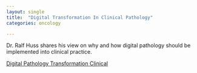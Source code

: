 ```yaml
---
layout: single
title:  "Digital Transformation In Clinical Pathology"
categories: oncology

---
```

Dr. Ralf Huss shares his view on why and how digital pathology should be implemented into clinical practice.
 
[Digital Pathology Transformation Clinical](https://podcasts.apple.com/us/podcast/digital-transformation-in-pathology/id1570810995?i=1000524224673)